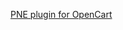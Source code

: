 [PNE plugin for OpenCart](https://github.com/annihilatoratm/opencart-doc/blob/main/documentation/doc-eng.md)
